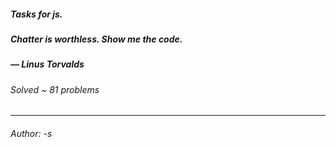 ##### Tasks for js.
##### Chatter is worthless. Show me the code. 
##### — Linus Torvalds
###### Solved ~ 81 problems 
____
###### Author: -s
